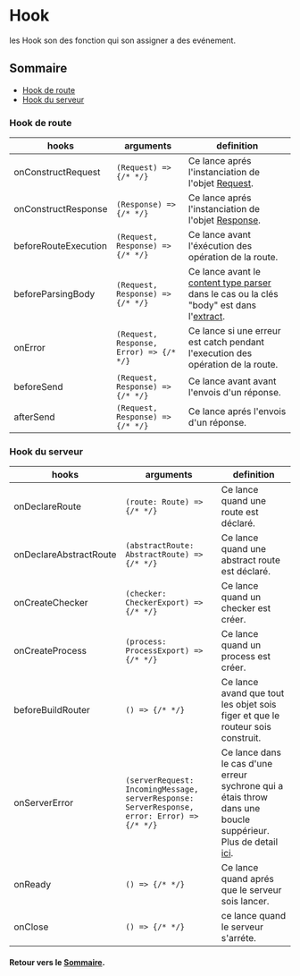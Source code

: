 # Hook
les Hook son des fonction qui son assigner a des evénement.

## Sommaire
- [Hook de route](#hook-de-route)
- [Hook du serveur](#hook-du-serveur)

### Hook de route
hooks|arguments|definition
---|---|---
onConstructRequest|`(Request) => {/* */}`|Ce lance aprés l'instanciation de l'objet [Request](./Request.md).
onConstructResponse|`(Response) => {/* */}`|Ce lance aprés l'instanciation de l'objet [Response](./Response.md).
beforeRouteExecution|`(Request, Response) => {/* */}`|Ce lance avant l'éxécution des opération de la route.
beforeParsingBody|`(Request, Response) => {/* */}`|Ce lance avant le [content type parser](./ContentTypeParser.md) dans le cas ou la clés "body" est dans l'[extract](#extractobject-function-any).
onError|`(Request, Response, Error) => {/* */}`|Ce lance si une erreur est catch pendant l'execution des opération de la route.
beforeSend|`(Request, Response) => {/* */}`|Ce lance avant avant l'envois d'un réponse.
afterSend|`(Request, Response) => {/* */}`|Ce lance aprés l'envois d'un réponse.

### Hook du serveur
hooks|arguments|definition
---|---|---
onDeclareRoute|`(route: Route) => {/* */}`|Ce lance quand une route est déclaré.
onDeclareAbstractRoute|`(abstractRoute: AbstractRoute) => {/* */}`|Ce lance quand une abstract route est déclaré.
onCreateChecker|`(checker: CheckerExport) => {/* */}`|Ce lance quand un checker est créer.
onCreateProcess|`(process: ProcessExport) => {/* */}`|Ce lance quand un process est créer.
beforeBuildRouter|`() => {/* */}`|Ce lance avand que tout les objet sois figer et que le routeur sois construit.
onServerError|`(serverRequest: IncomingMessage, serverResponse: ServerResponse, error: Error) => {/* */}`|Ce lance dans le cas d'une erreur sychrone qui a étais throw dans une boucle suppérieur. Plus de detail [ici](./Route.md#cycle-dexécution).
onReady|`() => {/* */}`|Ce lance quand aprés que le serveur sois lancer.
onClose|`() => {/* */}`|ce lance quand le serveur s'arréte.

#### Retour vers le [Sommaire](#sommaire).